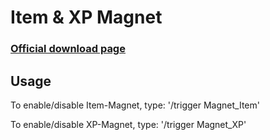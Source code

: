 # Item & XP Magnet

### [Official download page](google.com)

## Usage
To enable/disable Item-Magnet, type: '/trigger Magnet_Item'

To enable/disable XP-Magnet, type: '/trigger Magnet_XP'
